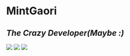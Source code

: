 # MintGaori
## _The Crazy Developer(Maybe :)_

<img src="https://img.shields.io/badge/Python-3766AB?style=flat-square&logo=Python&logoColor=white"/></a> <img src="https://img.shields.io/badge/HTML5-E34F26?style=flat-square&logo=HTML5&logoColor=white"/></a> <img src="https://img.shields.io/badge/Flutter-02569B?style=flat-square&logo=Flutter&logoColor=white"/></a> 
